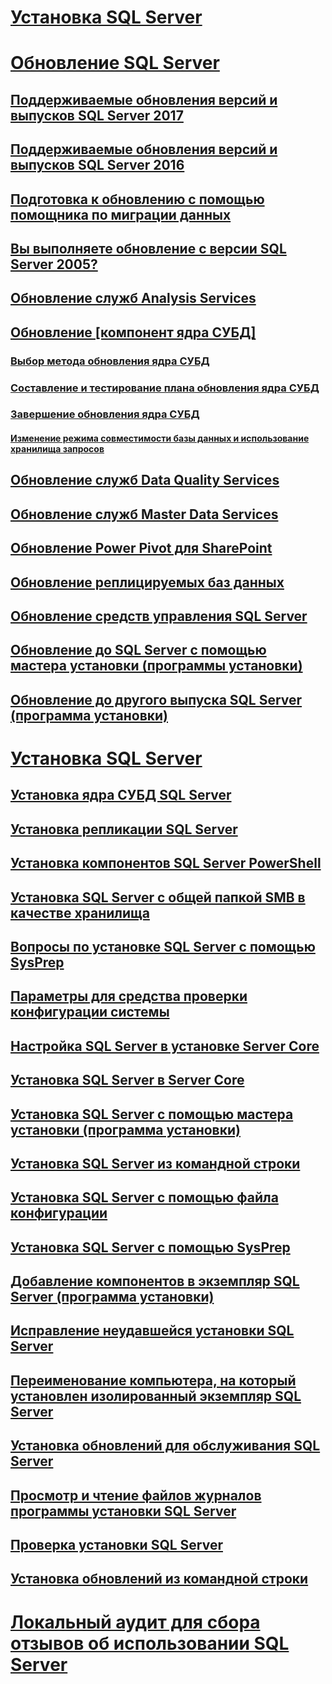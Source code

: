 # [Установка SQL Server](installation-for-sql-server.md)  
# [Обновление SQL Server](upgrade-sql-server.md)  
## [Поддерживаемые обновления версий и выпусков SQL Server 2017](supported-version-and-edition-upgrades-2017.md)  
## [Поддерживаемые обновления версий и выпусков SQL Server 2016](supported-version-and-edition-upgrades.md)  
## [Подготовка к обновлению с помощью помощника по миграции данных](prepare-for-upgrade-by-running-data-migration-assistant.md)  
## [Вы выполняете обновление с версии SQL Server 2005?](are-you-upgrading-from-sql-server-2005.md)  
## [Обновление служб Analysis Services](upgrade-analysis-services.md)  
## [Обновление [компонент ядра СУБД]](upgrade-database-engine.md)  
### [Выбор метода обновления ядра СУБД](choose-a-database-engine-upgrade-method.md)  
### [Составление и тестирование плана обновления ядра СУБД](plan-and-test-the-database-engine-upgrade-plan.md)  
### [Завершение обновления ядра СУБД](complete-the-database-engine-upgrade.md)  
#### [Изменение режима совместимости базы данных и использование хранилища запросов](change-the-database-compatibility-mode-and-use-the-query-store.md)  
## [Обновление служб Data Quality Services](upgrade-data-quality-services.md)  
## [Обновление служб Master Data Services](upgrade-master-data-services.md)  
## [Обновление Power Pivot для SharePoint](upgrade-power-pivot-for-sharepoint.md)  
## [Обновление реплицируемых баз данных](upgrade-replicated-databases.md)  
## [Обновление средств управления SQL Server](upgrade-sql-server-management-tools.md)  
## [Обновление до SQL Server с помощью мастера установки (программы установки)](upgrade-sql-server-using-the-installation-wizard-setup.md)  
## [Обновление до другого выпуска SQL Server (программа установки)](upgrade-to-a-different-edition-of-sql-server-setup.md)  
# [Установка SQL Server](install-sql-server.md)  
## [Установка ядра СУБД SQL Server](install-sql-server-database-engine.md)  
## [Установка репликации SQL Server](install-sql-server-replication.md)  
## [Установка компонентов SQL Server PowerShell](install-sql-server-powershell.md)  
## [Установка SQL Server с общей папкой SMB в качестве хранилища](install-sql-server-with-smb-fileshare-as-a-storage-option.md)  
## [Вопросы по установке SQL Server с помощью SysPrep](considerations-for-installing-sql-server-using-sysprep.md)  
## [Параметры для средства проверки конфигурации системы](check-parameters-for-the-system-configuration-checker.md)  
## [Настройка SQL Server в установке Server Core](configure-sql-server-on-a-server-core-installation.md)  
## [Установка SQL Server в Server Core](install-sql-server-on-server-core.md)  
## [Установка SQL Server с помощью мастера установки (программа установки)](install-sql-server-from-the-installation-wizard-setup.md)  
## [Установка SQL Server из командной строки](install-sql-server-2016-from-the-command-prompt.md)  
## [Установка SQL Server с помощью файла конфигурации](install-sql-server-2016-using-a-configuration-file.md)  
## [Установка SQL Server с помощью SysPrep](install-sql-server-using-sysprep.md)  
## [Добавление компонентов в экземпляр SQL Server (программа установки)](add-features-to-an-instance-of-sql-server-2016-setup.md)  
## [Исправление неудавшейся установки SQL Server](repair-a-failed-sql-server-installation.md)  
## [Переименование компьютера, на который установлен изолированный экземпляр SQL Server](rename-a-computer-that-hosts-a-stand-alone-instance-of-sql-server.md)  
## [Установка обновлений для обслуживания SQL Server](install-sql-server-servicing-updates.md)  
## [Просмотр и чтение файлов журналов программы установки SQL Server](view-and-read-sql-server-setup-log-files.md)  
## [Проверка установки SQL Server](validate-a-sql-server-installation.md)  
## [Установка обновлений из командной строки](installing-updates-from-the-command-prompt.md)  
# [Локальный аудит для сбора отзывов об использовании SQL Server](local-audit-for-sql-server-usage-feedback-collection.md)  
